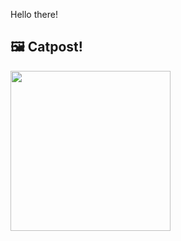 Hello there!



## 🖼️ Catpost!

<sub>
    <img src="https://cdn2.thecatapi.com/images/ag6.png" height="256">
</sub>


